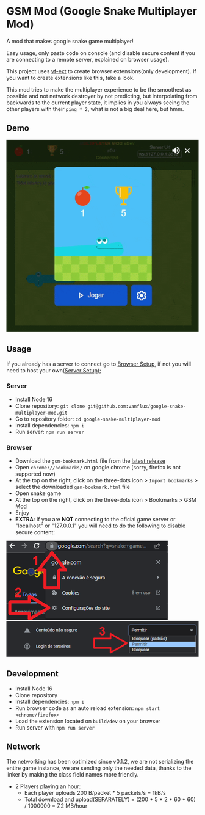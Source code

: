 # GSM Mod (Google Snake Multiplayer Mod)

A mod that makes google snake game multiplayer!

Easy usage, only paste code on console (and disable secure content if you are connecting to a remote server, explained on browser usage).

This project uses [vf-ext](https://github.com/vanflux/vf-ext) to create browser extensions(only development). If you want to create extensions like this, take a look.

This mod tries to make the multiplayer experience to be the smoothest as possible and not network destroyer by not predicting, but interpolating from backwards to the current player state, it implies in you always seeing the other players with their `ping * 2`, what is not a big deal here, but hmm.

## Demo

![Demo gif](docs/gifs/demo.gif)

## Usage

If you already has a server to connect go to [Browser Setup](#browser-setup), if not you will need to host your own([Server Setup](#server-setup));

### Server

- Install Node 16
- Clone repository: `git clone git@github.com:vanflux/google-snake-multiplayer-mod.git`
- Go to repository folder: `cd google-snake-multiplayer-mod`
- Install dependencies: `npm i`
- Run server: `npm run server`

### Browser

- Download the `gsm-bookmark.html` file from the [latest release](https://github.com/vanflux/google-snake-multiplayer-mod/releases)
- Open `chrome://bookmarks/` on google chrome (sorry, firefox is not supported now)
- At the top on the right, click on the three-dots icon > `Import bookmarks` > select the downloaded `gsm-bookmark.html` file
- Open snake game
- At the top on the right, click on the three-dots icon > Bookmarks > GSM Mod
- Enjoy
- **EXTRA**: If you are **NOT** connecting to the oficial game server or "localhost" or "127.0.0.1" you will need to do the following to disable secure content:

![Insecure content step 1](docs/images/insecure-content-1.png)
![Insecure content step 2](docs/images/insecure-content-2.png)

## Development

- Install Node 16
- Clone repository
- Install dependencies: `npm i`
- Run browser code as an auto reload extension: `npm start <chrome/firefox>`
- Load the extension located on `build/dev` on your browser
- Run server with `npm run server`

## Network

The networking has been optimized since v0.1.2, we are not serializing the entire game instance, we are sending only the needed data, thanks to the linker by making the class field names more friendly.

- 2 Players playing an hour:
  - Each player uploads 200 B/packet * 5 packets/s = 1kB/s
  - Total download and upload(SEPARATELY) = (200 * 5 * 2 * 60 * 60) / 1000000 = 7.2 MB/hour
